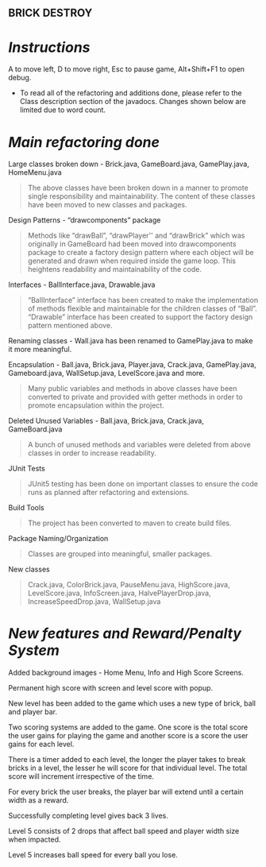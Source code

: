 ## BRICK DESTROY

# _Instructions_ 

A to move left, D to move right, Esc to pause game, Alt+Shift+F1 to open debug.

- To read all of the refactoring and additions done, please refer to the Class description section of the javadocs. Changes shown below are limited due to word count.

# _Main refactoring done_

Large classes broken down - Brick.java, GameBoard.java, GamePlay.java, HomeMenu.java

>The above classes have been broken down in a manner to promote single responsibility and maintainability. The content of these classes have been moved to new classes and packages.

Design Patterns - “drawcomponents” package

>Methods like “drawBall”, “drawPlayer'' and “drawBrick” which was originally in GameBoard had been moved into drawcomponents package to create a factory design pattern where each object will be generated and drawn when required inside the game loop. This heightens readability and maintainability of the code.

Interfaces - BallInterface.java, Drawable.java

>“BallInterface” interface has been created to make the implementation of methods flexible and maintainable for the children classes of “Ball”.
“Drawable” interface has been created to support the factory design pattern mentioned above.

Renaming classes - Wall.java has been renamed to GamePlay.java to make it more meaningful.

Encapsulation - Ball.java, Brick.java, Player.java, Crack.java, GamePlay.java, Gameboard.java, WallSetup.java, LevelScore.java and more.
>Many public variables and methods in above classes have been converted to private and provided with getter methods in order to promote encapsulation within the project.

Deleted Unused Variables - Ball.java, Brick.java, Crack.java, GameBoard.java
>A bunch of unused methods and variables were deleted from above classes in order to increase readability.

JUnit Tests 
>JUnit5 testing has been done on important classes to ensure the code runs as planned after refactoring and extensions.

Build Tools 
>The project has been converted to maven to create build files.

Package Naming/Organization 
>Classes are grouped into meaningful, smaller packages.

New classes 
>Crack.java, ColorBrick.java, PauseMenu.java, HighScore.java, LevelScore.java, InfoScreen.java, HalvePlayerDrop.java, IncreaseSpeedDrop.java, WallSetup.java

# _New features and Reward/Penalty System_

Added background images - Home Menu, Info and High Score Screens.

Permanent high score with screen and level score with popup.

New level has been added to the game which uses a new type of brick, ball and player bar.

Two scoring systems are added to the game. One score is the total score the user gains for playing the game and another score is a score the user gains for each level.

There is a timer added to each level, the longer the player takes to break bricks in a level, the lesser he will score for that individual level. The total score will increment irrespective of the time. 

For every brick the user breaks, the player bar will extend until a certain width as a reward.

Successfully completing level gives back 3 lives.

Level 5 consists of 2 drops that affect ball speed and player width size when impacted.

Level 5 increases ball speed for every ball you lose.